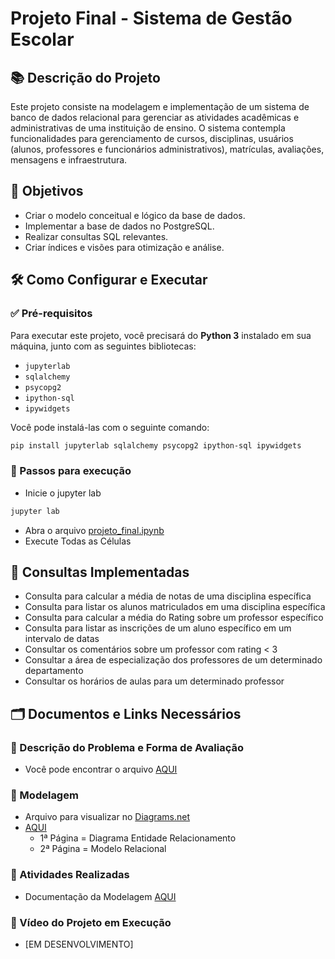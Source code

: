 # Projeto Final - Sistema de Gestão Escolar

## 📚 Descrição do Projeto

Este projeto consiste na modelagem e implementação de um sistema de banco de dados relacional para gerenciar as atividades acadêmicas e administrativas de uma instituição de ensino. O sistema contempla funcionalidades para gerenciamento de cursos, disciplinas, usuários (alunos, professores e funcionários administrativos), matrículas, avaliações, mensagens e infraestrutura.

## 🎯 Objetivos

- Criar o modelo conceitual e lógico da base de dados.
- Implementar a base de dados no PostgreSQL.
- Realizar consultas SQL relevantes.
- Criar índices e visões para otimização e análise.

## 🛠️ Como Configurar e Executar

### ✅ Pré-requisitos

Para executar este projeto, você precisará do **Python 3** instalado em sua máquina, junto com as seguintes bibliotecas:

- `jupyterlab`
- `sqlalchemy`
- `psycopg2`
- `ipython-sql`
- `ipywidgets`

Você pode instalá-las com o seguinte comando:

```bash
pip install jupyterlab sqlalchemy psycopg2 ipython-sql ipywidgets
```

### 🚀 Passos para execução
 - Inicie o jupyter lab
```bash
jupyter lab
```

 - Abra o arquivo [projeto_final.ipynb](documentos/projeto_final.ipynb)
 - Execute Todas as Células

## 🔎 Consultas Implementadas
 - Consulta para calcular a média de notas de uma disciplina específica
 - Consulta para listar os alunos matriculados em uma disciplina específica
 - Consulta para calcular a média do Rating sobre um professor específico
 - Consulta para listar as inscrições de um aluno específico em um intervalo de datas
 - Consultar os comentários sobre um professor com rating < 3
 - Consultar a área de especialização dos professores de um determinado departamento
 - Consultar os horários de aulas para um determinado professor

## 🗂️ Documentos e Links Necessários

### 📝 Descrição do Problema e Forma de Avaliação
 - Você pode encontrar o arquivo [AQUI](documentos/descricao_projeto_final_bd.pdf)

### 📝 Modelagem
 - Arquivo para visualizar no [Diagrams.net](https://app.diagrams.net/)
 - [AQUI](documentos/der_sistema_gestao_escolar)
    - 1ª Página = Diagrama Entidade Relacionamento
    - 2ª Página = Modelo Relacional

### 📝 Atividades Realizadas
 - Documentação da Modelagem [AQUI](documentos/Documentação%20do%20Projeto%20Final.docx)

### 🎥 Vídeo do Projeto em Execução
 - [EM DESENVOLVIMENTO]


